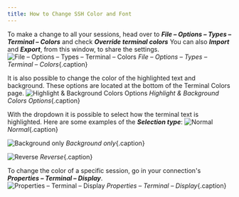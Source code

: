 ```yaml
---
title: How to Change SSH Color and Font
---
```


To make a change to all your sessions, head over to ***File – Options – Types – Terminal – Colors*** and check ***Override terminal colors*** You can also ***Import*** and ***Export***, from this window, to share the settings.  
![File – Options – Types – Terminal – Colors](/img/en/kb/KB4131.png)
*File – Options – Types – Terminal – Colors*{.caption}

It is also possible to change the color of the highlighted text and background. These options are located at the bottom of the Terminal Colors page.
![Highlight & Background Colors Options](/img/en/kb/KB0001.png)
*Highlight & Background Colors Options*{.caption}

With the dropdown it is possible to select how the terminal text is highlighted. Here are some examples of the ***Selection type***:
![Normal](/img/en/kb/KB0002.png)
*Normal*{.caption}

![Background only](/img/en/kb/KB0003.png)
*Background only*{.caption}

![Reverse](/img/en/kb/KB0004.png)
*Reverse*{.caption}

To change the color of a specific session, go in your connection's ***Properties – Terminal – Display***.  
![Properties – Terminal – Display](/img/en/kb/KB4132.png)
*Properties – Terminal – Display*{.caption}
